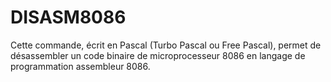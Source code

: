 # DISASM8086
Cette commande, écrit en Pascal (Turbo Pascal ou Free Pascal), permet de désassembler un code binaire de microprocesseur 8086 en langage de programmation assembleur 8086.
